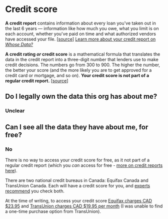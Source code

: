 # Credit score
**A credit report** contains information about every loan you've taken out in the last 6 years — information like how much you owe, what you limit is on each account, whether you've paid on time and what authorized vendors have accessed your file. [[source](http://www.cbc.ca/news/canada/how-to-check-your-credit-report-1.1185975)]
[Learn more about your credit report on _Whose Data?_](https://github.com/samanthaburton/whose_data/issues/29)

**A credit rating _or_ credit score** is a mathematical formula that translates the data in the credit report into a three-digit number that lenders use to make credit decisions. The numbers go from 300 to 900. The higher the number, the better your score (and the more likely you are to get approved for a credit card or mortgage, and so on). **Your credit score is not part of a regular credit report.** [[source](http://www.cbc.ca/news/canada/how-to-check-your-credit-report-1.1185975)]

## Do I legally own the data this org has about me?
### Unclear

## Can I see all the data they have about me, for free?
### No
There is no way to access your credit score for free, as it not part of a regular credit report (which you _can_ access for free - [more on credit reports here](https://github.com/samanthaburton/whose_data/issues/29)).

There are two national credit bureaus in Canada: Equifax Canada and TransUnion Canada. Each will have a credit score for you, and [experts recommend](http://www.cbc.ca/news/canada/how-to-check-your-credit-report-1.1185975) you check both.

At the time of writing, to access your credit score [Equifax charges CAD $23.95](https://www.consumer.equifax.ca/credit-score-ca/en_ca) and [TransUnion charges CAD $19.95 per month](https://members.transunion.ca/tucan_en/orderStep1_form.page?offer=CANTUM10011&CID=TRANSUNION:HPB) (I was unable to find a one-time purchase option from TransUnion).
